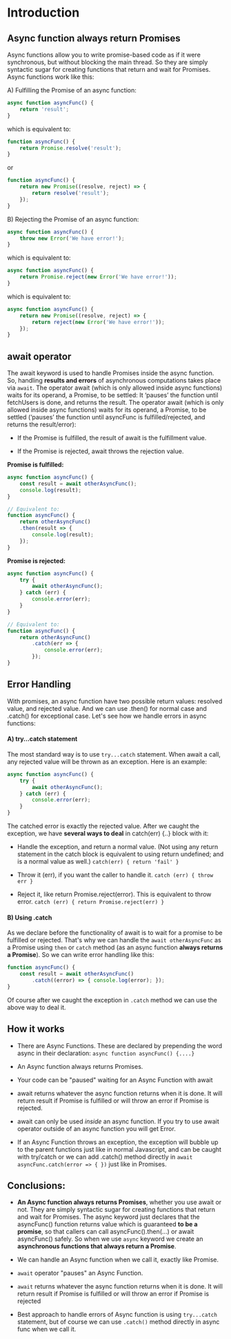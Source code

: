 # Introduction

## Async function always return Promises 

Async functions allow you to write promise-based code as if it were synchronous, but without blocking the main thread.  So they are simply syntactic sugar for creating functions that return and wait for Promises. Async functions work like this:

A) Fulfilling the Promise of an async function:

```js
async function asyncFunc() {
    return 'result';
}
```

which is equivalent to:

```js
function asyncFunc() {
    return Promise.resolve('result');
}
```
or

```js
function asyncFunc() {
    return new Promise((resolve, reject) => {
        return resolve('result');
    });
}
```

B) Rejecting the Promise of an async function:

```js
async function asyncFunc() {
    throw new Error('We have error!');
}
```

which is equivalent to:


```js
async function asyncFunc() {
    return Promise.reject(new Error('We have error!'));
}
```

which is equivalent to:

```js
async function asyncFunc() {
    return new Promise((resolve, reject) => {
        return reject(new Error('We have error!'));
    });
}
```


## await operator

The await keyword is used to handle Promises inside the async function. So, handling **results and errors** of asynchronous computations takes place via `await`. The operator await (which is only allowed inside async functions) waits for its operand, a Promise, to be settled: It ‘pauses’ the function until fetchUsers is done, and returns the result. The operator await (which is only allowed inside async functions) waits for its operand, a Promise, to be settled (‘pauses’ the function until asyncFunc is fulfilled/rejected, and returns the result/error):

 - If the Promise is fulfilled, the result of await is the fulfillment value.

 - If the Promise is rejected, await throws the rejection value.

**Promise is fulfilled:**

```js
async function asyncFunc() {
    const result = await otherAsyncFunc();
    console.log(result);
}
```

```js
// Equivalent to:
function asyncFunc() {
    return otherAsyncFunc()
    .then(result => {
        console.log(result);
    });
}
```

**Promise is rejected:**


```js
async function asyncFunc() {
    try {
        await otherAsyncFunc();
    } catch (err) {
        console.error(err);
    }
}
```

```js
// Equivalent to:
function asyncFunc() {
    return otherAsyncFunc()
        .catch(err => {
            console.error(err);
        });
}
```

## Error Handling

With promises, an async function have two possible return values: resolved value, and rejected value. And we can use .then() for normal case and .catch() for exceptional case. Let's see how we handle errors in async functions:

#### A) try…catch statement

The most standard way is to use `try...catch` statement. When await a call, any rejected value will be thrown as an exception. Here is an example:

```js
async function asyncFunc() {
    try {
        await otherAsyncFunc();
    } catch (err) {
        console.error(err);
    }
}
```

The catched error is exactly the rejected value. After we caught the exception, we have **several ways to deal** in catch(err) {..} block with it:

 - Handle the exception, and return a normal value. (Not using any return statement in the catch block is equivalent to using return undefined; and is a normal value as well.) `catch(err) { return 'fail' }`

 - Throw it (err), if you want the caller to handle it. `catch (err) { throw err }`

 - Reject it, like return Promise.reject(error). This is equivalent to throw error. `catch (err) { return Promise.reject(err) }`

#### B) Using .catch

As we declare before the functionality of await is to wait for a promise to be fulfilled or rejected. That's why we can handle the `await otherAsyncFunc` as a Promise using `then` or `catch` method (as an async function **always returns a Promise**). So we can write error handling like this:

```js
function asyncFunc() {
    const result = await otherAsyncFunc()
        .catch((error) => { console.log(error); });
}
```

Of course after we caught the exception in `.catch` method we can use the above way to deal it.

## How it works

 - There are Async Functions. These are declared by prepending the word async in their declaration: `async function asyncFunc() {....}`

 - An Async function always returns Promises.

 - Your code can be "paused" waiting for an Async Function with await

 - await returns whatever the async function returns when it is done. It will return result if Promise is fulfilled or will throw an error if Promise is rejected.

 - await can only be used *inside* an async function. If you try to use await operator outside of an async function you will get Error.

 - If an Async Function throws an exception, the exception will bubble up to the parent functions just like in normal
  Javascript, and can be caught with try/catch or we can add .catch() method directly in `await asyncFunc.catch(error => { })` just like in Promises.

## Conclusions:

- **An Async function always returns Promises**, whether you use await or not. They are simply syntactic sugar for creating functions that return and wait for Promises. The async keyword just declares that the asyncFunc() function returns value which is guaranteed **to be a promise**, so that callers can call asyncFunc().then(...) or await asyncFunc() safely. So when we use `async` keyword we create an **asynchronous functions that always return a Promise**.

- We can handle an Async function when we call it, exactly like Promise.

- `await` operator "pauses" an Async Function.

- `await` returns whatever the async function returns when it is done. It will return result if Promise is fulfilled or will throw an error if Promise is rejected

- Best approach to handle errors of Async function is using `try...catch` statement, but of course we can use `.catch()` method directly in async func when we call it.
